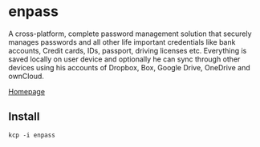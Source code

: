 # enpass
A cross-platform, complete password management solution that securely manages passwords and all other life important credentials like bank accounts, Credit cards, IDs, passport, driving licenses etc. Everything is saved locally on user device and optionally he can sync through other devices using his accounts of Dropbox, Box, Google Drive, OneDrive and ownCloud.

[Homepage](https://www.enpass.io)

## Install
```
kcp -i enpass
```